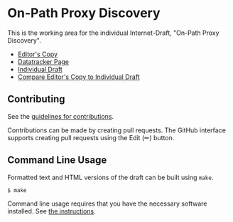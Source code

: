 # On-Path Proxy Discovery

This is the working area for the individual Internet-Draft, "On-Path Proxy Discovery".

* [Editor's Copy](https://mwelzl.github.io/oppd/#go.draft-welzl-panrg-oppd.html)
* [Datatracker Page](https://datatracker.ietf.org/doc/draft-welzl-panrg-oppd)
* [Individual Draft](https://datatracker.ietf.org/doc/html/draft-welzl-panrg-oppd)
* [Compare Editor's Copy to Individual Draft](https://mwelzl.github.io/oppd/#go.draft-welzl-panrg-oppd.diff)


## Contributing

See the
[guidelines for contributions](https://github.com/mwelzl/oppd/blob/main/CONTRIBUTING.md).

Contributions can be made by creating pull requests.
The GitHub interface supports creating pull requests using the Edit (✏) button.


## Command Line Usage

Formatted text and HTML versions of the draft can be built using `make`.

```sh
$ make
```

Command line usage requires that you have the necessary software installed.  See
[the instructions](https://github.com/martinthomson/i-d-template/blob/main/doc/SETUP.md).

